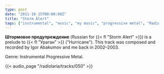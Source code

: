 ```yaml
---
type: post
date: "2011-10-15T00:00:00Z"
title: "Storm Alert"
tags: ["instrumental", "music", "my music", "progressive metal", "Radiolaria"]
---
```


**Штормовое предупреждение** (Russian for {{< fl "Storm Alert" >}}) is a prelude to {{< fl "Ураган" >}} ("Hurricane"). This track was composed and recorded by Igor Abakumov and me back in 2002–2003.

Genre: Instrumental Progressive Metal.

{{< audio_page "/radiolaria/tracks/050" >}}
